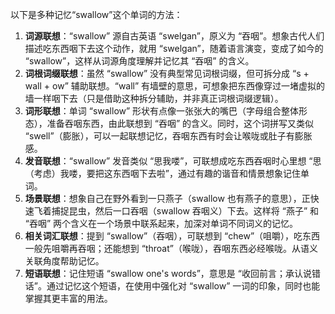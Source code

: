 以下是多种记忆“swallow”这个单词的方法：
1. **词源联想**：“swallow” 源自古英语 “swelgan”，原义为 “吞咽”。想象古代人们描述吃东西咽下去这个动作，就用 “swelgan”，随着语言演变，变成了如今的 “swallow”，这样从词源角度理解并记忆其 “吞咽” 的含义。
2. **词根词缀联想**：虽然 “swallow” 没有典型常见词根词缀，但可拆分成 “s + wall + ow” 辅助联想。“wall” 有墙壁的意思，可想象把东西像穿过一堵虚拟的墙一样咽下去（只是借助这种拆分辅助，并非真正词根词缀逻辑）。
3. **词形联想**：单词 “swallow” 形状有点像一张张大的嘴巴（字母组合整体形态），准备吞咽东西，由此联想到 “吞咽” 的含义。同时，这个词拼写又类似 “swell”（膨胀），可以一起联想记忆，吞咽东西有时会让喉咙或肚子有膨胀感。
4. **发音联想**：“swallow” 发音类似 “思我喽”，可联想成吃东西吞咽时心里想 “思（考虑）我喽，要把这东西咽下去啦”，通过有趣的谐音和情景想象记住单词。
5. **场景联想**：想象自己在野外看到一只燕子（swallow 也有燕子的意思），正快速飞着捕捉昆虫，然后一口吞咽（swallow 吞咽义）下去。这样将 “燕子” 和 “吞咽” 两个含义在一个场景中联系起来，加深对单词不同词义的记忆。
6. **相关词汇联想**：提到 “swallow”（吞咽），可联想到 “chew”（咀嚼），吃东西一般先咀嚼再吞咽；还能想到 “throat”（喉咙），吞咽东西必经喉咙。从语义关联角度帮助记忆。
7. **短语联想**：记住短语 “swallow one's words”，意思是 “收回前言；承认说错话”。通过记忆这个短语，在使用中强化对 “swallow” 一词的印象，同时也能掌握其更丰富的用法。 